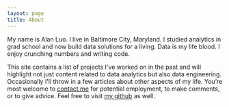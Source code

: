 ```yaml
---
layout: page
title: About
---
```


My name is Alan Luo. I live in Baltimore City, Maryland. I studied analytics in grad school and now build data solutions for a living. Data is my life blood. I enjoy crunching numbers and writing code.

This site contains a list of projects I've worked on in the past and will highlight not just content related to data analytics but also data engineering. Occasionally I'll throw in a few articles about other aspects of my life. You’re most welcome to [contact me](mailto:alan@outlook.com) for potential employment, to make comments, or to give advice. Feel free to visit [my github](https://github.com/datamanju) as well.
